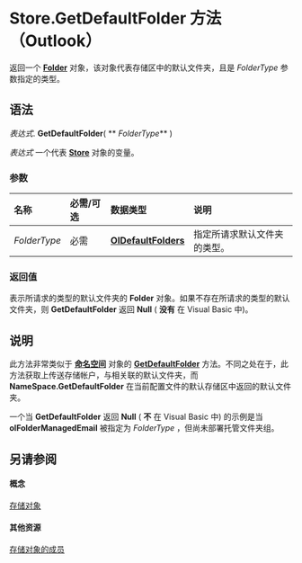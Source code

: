 
# Store.GetDefaultFolder 方法 （Outlook）

返回一个  **[Folder](3cf6cda8-6d70-666e-2643-9d9c5b9cacfc.md)** 对象，该对象代表存储区中的默认文件夹，且是 _FolderType_ 参数指定的类型。


## 语法

 _表达式_. **GetDefaultFolder**( ** _FolderType_** )

 _表达式_ 一个代表 **[Store](1eb22fe9-8849-7476-5388-2515b48591b9.md)** 对象的变量。


### 参数



|**名称**|**必需/可选**|**数据类型**|**说明**|
|:-----|:-----|:-----|:-----|
| _FolderType_|必需|**[OlDefaultFolders](1a17abd8-09b9-d3e1-2d93-0a4d5580a950.md)**|指定所请求默认文件夹的类型。|

### 返回值

表示所请求的类型的默认文件夹的 **Folder** 对象。如果不存在所请求的类型的默认文件夹，则 **GetDefaultFolder** 返回 **Null** ( **没有** 在 Visual Basic 中)。


## 说明

此方法非常类似于 **[命名空间](f0dcaa19-07f5-5d42-a3bf-2e42b7885644.md)** 对象的 **[GetDefaultFolder](761b8b53-dd4d-43e4-c8f0-69cefdf0c77a.md)** 方法。不同之处在于，此方法获取上传送存储帐户，与相关联的默认文件夹，而 **NameSpace.GetDefaultFolder** 在当前配置文件的默认存储区中返回的默认文件夹。

一个当 **GetDefaultFolder** 返回 **Null** ( **不** 在 Visual Basic 中) 的示例是当 **olFolderManagedEmail** 被指定为 _FolderType_ ，但尚未部署托管文件夹组。


## 另请参阅


#### 概念


[存储对象](1eb22fe9-8849-7476-5388-2515b48591b9.md)
#### 其他资源


[存储对象的成员](84c1d423-e507-0b3b-6570-33829b94be04.md)